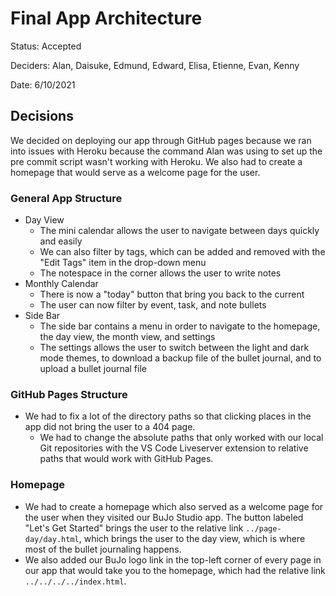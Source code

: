 # Final App Architecture
Status: Accepted

Deciders: Alan, Daisuke, Edmund, Edward, Elisa, Etienne, Evan, Kenny

Date: 6/10/2021

## Decisions
We decided on deploying our app through GitHub pages because we ran into issues with Heroku because the command Alan was using to set up the pre commit script wasn't working with Heroku. We also had to create a homepage that would serve as a welcome page for the user.

### General App Structure
- Day View
  - The mini calendar allows the user to navigate between days quickly and easily
  - We can also filter by tags, which can be added and removed with the "Edit Tags" item in the drop-down menu
  - The notespace in the corner allows the user to write notes
- Monthly Calendar
  - There is now a "today" button that bring you back to the current 
  - The user can now filter by event, task, and note bullets
- Side Bar
  - The side bar contains a menu in order to navigate to the homepage, the day view, the month view, and settings
  - The settings allows the user to switch between the light and dark mode themes, to download a backup file of the bullet journal, and to upload a bullet journal file

### GitHub Pages Structure
- We had to fix a lot of the directory paths so that clicking places in the app did not bring the user to a 404 page.
  - We had to change the absolute paths that only worked with our local Git repositories with the VS Code Liveserver extension to relative paths that would work with GitHub Pages.

### Homepage
- We had to create a homepage which also served as a welcome page for the user when they visited our BuJo Studio app. The button labeled "Let's Get Started" brings the user to the relative link `../page-day/day.html`, which brings the user to the day view, which is where most of the bullet journaling happens.
- We also added our BuJo logo link in the top-left corner of every page in our app that would take you to the homepage, which had the relative link `../../../../index.html`.
